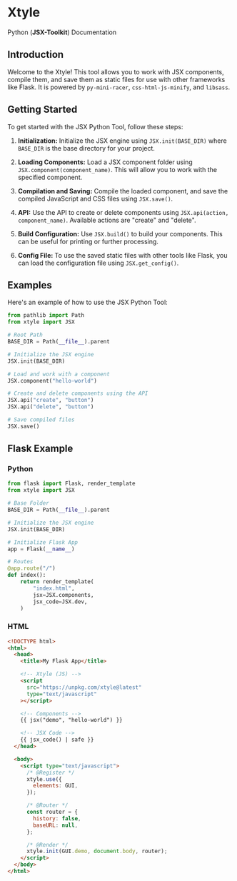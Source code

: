# Xtyle

Python (**JSX-Toolkit**) Documentation

## Introduction

Welcome to the Xtyle! This tool allows you to work with JSX components, compile them, and save them as static files for use with other frameworks like Flask. It is powered by `py-mini-racer`, `css-html-js-minify`, and `libsass`.

## Getting Started

To get started with the JSX Python Tool, follow these steps:

1. **Initialization:** Initialize the JSX engine using `JSX.init(BASE_DIR)` where `BASE_DIR` is the base directory for your project.

2. **Loading Components:** Load a JSX component folder using `JSX.component(component_name)`. This will allow you to work with the specified component.

3. **Compilation and Saving:** Compile the loaded component, and save the compiled JavaScript and CSS files using `JSX.save()`.

4. **API:** Use the API to create or delete components using `JSX.api(action, component_name)`. Available actions are "create" and "delete".

5. **Build Configuration:** Use `JSX.build()` to build your components. This can be useful for printing or further processing.

6. **Config File:** To use the saved static files with other tools like Flask, you can load the configuration file using `JSX.get_config()`.

## Examples

Here's an example of how to use the JSX Python Tool:

```python
from pathlib import Path
from xtyle import JSX

# Root Path
BASE_DIR = Path(__file__).parent

# Initialize the JSX engine
JSX.init(BASE_DIR)

# Load and work with a component
JSX.component("hello-world")

# Create and delete components using the API
JSX.api("create", "button")
JSX.api("delete", "button")

# Save compiled files
JSX.save()
```

## Flask Example

### Python

```python
from flask import Flask, render_template
from xtyle import JSX

# Base Folder
BASE_DIR = Path(__file__).parent

# Initialize the JSX engine
JSX.init(BASE_DIR)

# Initialize Flask App
app = Flask(__name__)

# Routes
@app.route("/")
def index():
    return render_template(
        "index.html",
        jsx=JSX.components,
        jsx_code=JSX.dev,
    )
```

### HTML

```html
<!DOCTYPE html>
<html>
  <head>
    <title>My Flask App</title>

    <!-- Xtyle (JS) -->
    <script
      src="https://unpkg.com/xtyle@latest"
      type="text/javascript"
    ></script>

    <!-- Components -->
    {{ jsx("demo", "hello-world") }}

    <!-- JSX Code -->
    {{ jsx_code() | safe }}
  </head>

  <body>
    <script type="text/javascript">
      /* @Register */
      xtyle.use({
        elements: GUI,
      });

      /* @Router */
      const router = {
        history: false,
        baseURL: null,
      };

      /* @Render */
      xtyle.init(GUI.demo, document.body, router);
    </script>
  </body>
</html>
```
